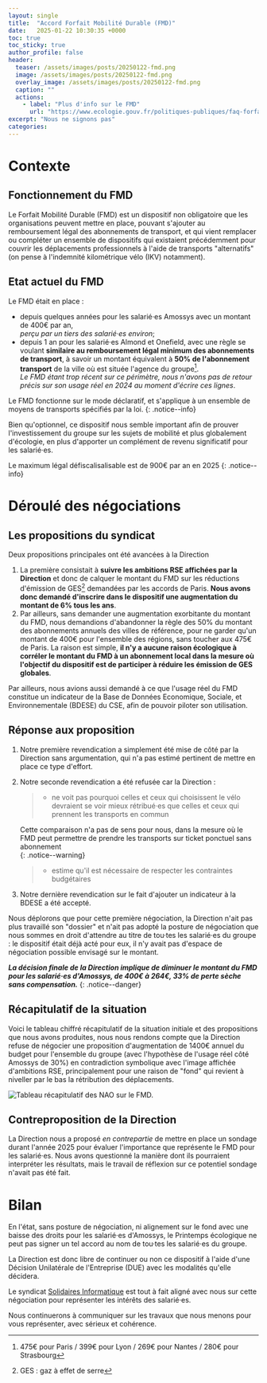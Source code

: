 ```yaml
---
layout: single
title:  "Accord Forfait Mobilité Durable (FMD)"
date:   2025-01-22 10:30:35 +0000
toc: true
toc_sticky: true
author_profile: false
header:
  teaser: /assets/images/posts/20250122-fmd.png
  image: /assets/images/posts/20250122-fmd.png
  overlay_image: /assets/images/posts/20250122-fmd.png
  caption: ""
  actions:
    - label: "Plus d'info sur le FMD"
      url: "https://www.ecologie.gouv.fr/politiques-publiques/faq-forfait-mobilites-durables-fmd"
excerpt: "Nous ne signons pas"
categories: 
---
```

# Contexte
## Fonctionnement du FMD
Le Forfait Mobilité Durable (FMD) est un dispositif non obligatoire que les organisations peuvent mettre en place, pouvant s'ajouter au remboursement légal des abonnements de transport, et qui vient remplacer ou compléter un ensemble de dispositifs qui existaient précédemment pour couvrir les déplacements professionnels à l'aide de transports "alternatifs" (on pense à l'indemnité kilométrique vélo (IKV) notamment).

## Etat actuel du FMD
Le FMD était en place :
- depuis quelques années pour les salarié·es Amossys avec un montant de 400€ par an,  
*perçu par un tiers des salarié·es environ*;
- depuis 1 an pour les salarié·es Almond et Onefield, avec une règle se voulant **similaire au remboursement légal minimum des abonnements de transport**, à savoir un montant équivalent à **50% de l'abonnement transport** de la ville où est située l'agence du groupe[^1].  
*Le FMD étant trop récent sur ce périmètre, nous n'avons pas de retour précis sur son usage réel en 2024 au moment d'écrire ces lignes*. 

Le FMD fonctionne sur le mode déclaratif, et s'applique à un ensemble de moyens de transports spécifiés par la loi.
{: .notice--info}

Bien qu'optionnel, ce dispositif nous semble important afin de prouver l'investissement du groupe sur les sujets de mobilité et plus globalement d'écologie, en plus d'apporter un complément de revenu significatif pour les salarié·es.

Le maximum légal défiscalisalisable est de 900€ par an en 2025
{: .notice--info}

# Déroulé des négociations
## Les propositions du syndicat

Deux propositions principales ont été avancées à la Direction
1. La première consistait à **suivre les ambitions RSE affichées par la Direction** et donc de calquer le montant du FMD sur les réductions d'émission de GES[^2] demandées par les accords de Paris. **Nous avons donc demandé d'inscrire dans le dispositif une augmentation du montant de 6% tous les ans**.
2. Par ailleurs, sans demander une augmentation exorbitante du montant du FMD, nous demandions d'abandonner la règle des 50% du montant des abonnements annuels des villes de référence, pour ne garder qu'un montant de 400€ pour l'ensemble des régions, sans toucher aux 475€ de Paris. La raison est simple, **il n'y a aucune raison écologique à corréler le montant du FMD à un abonnement local dans la mesure où l'objectif du dispositif est de participer à réduire les émission de GES globales**. 

Par ailleurs, nous avions aussi demandé à ce que l'usage réel du FMD constitue un indicateur de la Base de Données Economique, Sociale, et Environnementale (BDESE) du CSE, afin de pouvoir piloter son utilisation.

## Réponse aux proposition
1. Notre première revendication a simplement été mise de côté par la Direction sans argumentation, qui n'a pas estimé pertinent de mettre en place ce type d'effort.

2. Notre seconde revendication a été refusée car la Direction :
   > - ne voit pas pourquoi celles et ceux qui choisissent le vélo devraient se voir mieux rétribué·es que celles et ceux qui prennent les transports en commun

   Cette comparaison n'a pas de sens pour nous, dans la mesure où le FMD peut permettre de prendre les transports sur ticket ponctuel sans abonnement  
   {: .notice--warning}

   > - estime qu'il est nécessaire de respecter les contraintes budgétaires

3. Notre dernière revendication sur le fait d'ajouter un indicateur à la BDESE a été accepté.

Nous déplorons que pour cette première négociation, la Direction n'ait pas plus travaillé son "dossier" et n'ait pas adopté la posture de négociation que nous sommes en droit d'attendre au titre de tou·tes les salarié·es du groupe : le dispositif était déjà acté pour eux, il n'y avait pas d'espace de négociation possible envisagé sur le montant.


***La décision finale de la Direction implique de diminuer le montant du FMD pour les salarié·es d'Amossys, de 400€ à 264€, 33% de perte sèche sans compensation.***
{: .notice--danger}

## Récapitulatif de la situation
Voici le tableau chiffré récapitulatif de la situation initiale et des propositions que nous avons produites, nous nous rendons compte que la Direction refuse de négocier une proposition d'augmentation de 1400€ annuel du budget pour l'ensemble du groupe (avec l'hypothèse de l'usage réel côté Amossys de 30%) en contradiction symbolique avec l'image affichée d'ambitions RSE, principalement pour une raison de "fond" qui revient à niveller par le bas la rétribution des déplacements.

![Tableau récapitulatif des NAO sur le FMD.](../../../assets/images/posts/20250122-recap_propositions.png)

## Contreproposition de la Direction
La Direction nous a proposé *en contrepartie* de mettre en place un sondage durant l'année 2025 pour évaluer l'importance que représente le FMD pour les salarié·es. Nous avons questionné la manière dont ils pourraient interpréter les résultats, mais le travail de réflexion sur ce potentiel sondage n'avait pas été fait.

# Bilan

En l'état, sans posture de négociation, ni alignement sur le fond avec une baisse des droits pour les salarié·es d'Amossys, le Printemps écologique ne peut pas signer un tel accord au nom de tou·tes les salarié·es du groupe.

La Direction est donc libre de continuer ou non ce dispositif à l'aide d'une Décision Unilatérale de l'Entreprise (DUE) avec les modalités qu'elle décidera.

Le syndicat [Solidaires Informatique](https://almond.solidairesinformatique.org/) est tout à fait aligné avec nous sur cette négociation pour représenter les intérêts des salarié·es.

Nous continuerons à communiquer sur les travaux que nous menons pour vous représenter, avec sérieux et cohérence.


[^1]: 475€ pour Paris / 399€ pour Lyon / 269€ pour Nantes / 280€ pour Strasbourg
[^2]: GES : gaz à effet de serre